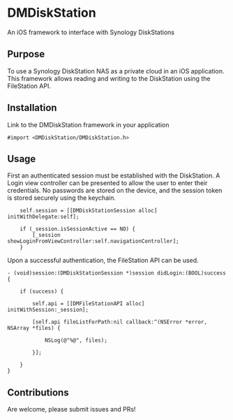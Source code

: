 DMDiskStation
=============

An iOS framework to interface with Synology DiskStations

## Purpose

To use a Synology DiskStation NAS as a private cloud in an iOS application.  This framework allows reading and writing to the DiskStation using the FileStation API.


## Installation

Link to the DMDiskStation framework in your application
```obj-c 
#import <DMDiskStation/DMDiskStation.h>
```

## Usage

First an authenticated session must be established with the DiskStation.  A Login view controller can be presented to allow the user to enter their credentials.  No passwords are stored on the device, and the session token is stored securely using the keychain.


```obj-c
    self.session = [[DMDiskStationSession alloc] initWithDelegate:self];
    
    if (_session.isSessionActive == NO) {
        [_session showLoginFromViewController:self.navigationController];
    }
```

Upon a successful authentication, the FileStation API can be used.

```obj-c
- (void)session:(DMDiskStationSession *)session didLogin:(BOOL)success {
    
    if (success) {
    
	    self.api = [[DMFileStationAPI alloc] initWithSession:_session];
	    
	    [self.api fileListForPath:nil callback:^(NSError *error, NSArray *files) {
	        
	        NSLog(@"%@", files);
	        
	    }];

    }
}
```

## Contributions

Are welcome, please submit issues and PRs!
